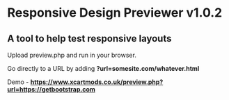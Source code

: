 # Responsive Design Previewer v1.0.2

## A tool to help test responsive layouts

Upload preview.php and run in your browser.

Go directly to a URL by adding **?url=somesite.com/whatever.html**

Demo - **https://www.xcartmods.co.uk/preview.php?url=https://getbootstrap.com**
